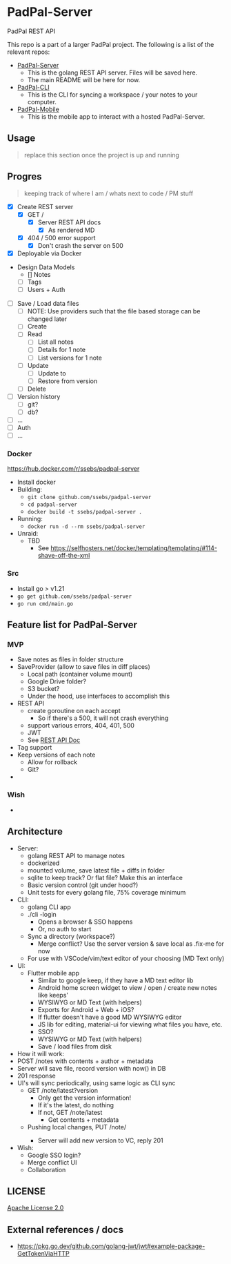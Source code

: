 # PadPal-Server
PadPal REST API 

This repo is a part of a larger PadPal project. The following is a list of the relevant repos:
- [PadPal-Server](https://github.com/ssebs/PadPal-Server/)
  - This is the golang REST API server. Files will be saved here.
  - The main README will be here for now.
- [PadPal-CLI](https://github.com/ssebs/PadPal-CLI/)
  - This is the CLI for syncing a workspace / your notes to your computer.
- [PadPal-Mobile](https://github.com/ssebs/PadPal-Mobile)
  - This is the mobile app to interact with a hosted PadPal-Server.

## Usage
> replace this section once the project is up and running

## Progres
> keeping track of where I am / whats next to code / PM stuff

- [x] Create REST server
  - [x] GET /
    - [x] Server REST API docs
      - [x] As rendered MD
  - [x] 404 / 500 error support
    - [x] Don't crash the server on 500
- [x] Deployable via Docker
- Design Data Models
  - [] Notes
  - [ ] Tags
  - [ ] Users + Auth
- [ ] Save / Load data files
  - [ ] NOTE: Use providers such that the file based storage can be changed later
  - [ ] Create
  - [ ] Read
    - [ ] List all notes
    - [ ] Details for 1 note
    - [ ] List versions for 1 note
  - [ ] Update
    - [ ] Update to 
    - [ ] Restore from version
  - [ ] Delete
- [ ] Version history
  - [ ] git?
  - [ ] db?
- [ ] ...
- [ ] Auth
- [ ] ...

### Docker

https://hub.docker.com/r/ssebs/padpal-server

- Install docker
- Building:
  - `git clone github.com/ssebs/padpal-server`
  - `cd padpal-server`
  - `docker build -t ssebs/padpal-server .`
- Running:
  - `docker run -d --rm ssebs/padpal-server`
- Unraid:
  - TBD
    - See https://selfhosters.net/docker/templating/templating/#114-shave-off-the-xml

### Src
- Install go > v1.21
- `go get github.com/ssebs/padpal-server`
- `go run cmd/main.go`

## Feature list for PadPal-Server
### MVP
- Save notes as files in folder structure
- SaveProvider (allow to save files in diff places)
  - Local path (container volume mount)
  - Google Drive folder?
  - S3 bucket?
  - Under the hood, use interfaces to accomplish this
- REST API
  - create goroutine on each accept
    - So if there's a 500, it will not crash everything
  - support various errors, 404, 401, 500
  - JWT
  - See [REST API Doc](./REST-API.md)
- Tag support
- Keep versions of each note
  - Allow for rollback
  - Git?
- 

### Wish
- 

## Architecture
- Server:
  - golang REST API to manage notes
  - dockerized
  - mounted volume, save latest file + diffs in folder
  - sqlite to keep track? Or flat file? Make this an interface
  - Basic version control (git under hood?)
  - Unit tests for every golang file, 75% coverage minimum
- CLI:
  - golang CLI app
  - ./cli -login 
    - Opens a browser & SSO happens
    - Or, no auth to start
  - Sync a directory (workspace?)
    - Merge conflict? Use the server version & save local as .fix-me for now
  - For use with VSCode/vim/text editor of your choosing (MD Text only)
- UI:
  - Flutter mobile app
    - Similar to google keep, if they have a MD text editor lib
    - Android home screen widget to view / open / create new notes like keeps'
    - WYSIWYG or MD Text (with helpers)
    - Exports for Android + Web + iOS?
    - If flutter doesn't have a good MD WYSIWYG editor
    - JS lib for editing, material-ui for viewing what files you have, etc.
    - SSO?
    - WYSIWYG or MD Text (with helpers)
    - Save / load files from disk
- How it will work:
- POST /notes with contents + author + metadata
- Server will save file, record version with now() in DB
- 201 response
- UI's will sync periodically, using same logic as CLI sync
  - GET /note/latest?version
    - Only get the version information! 
    - If it's the latest, do nothing
    - If not, GET /note/latest
      - Get contents + metadata
  - Pushing local changes, PUT /note/<id>
    - Server will add new version to VC, reply 201
- Wish:
  - Google SSO login?
  - Merge conflict UI
  - Collaboration

## LICENSE
[Apache License 2.0](./LICENSE)

## External references / docs
- https://pkg.go.dev/github.com/golang-jwt/jwt#example-package-GetTokenViaHTTP